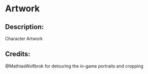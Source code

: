 # Artwork

## Description: 

Character Artwork

## Credits: 

@MathiasWolfbrok for detouring the in-game portraits and cropping

